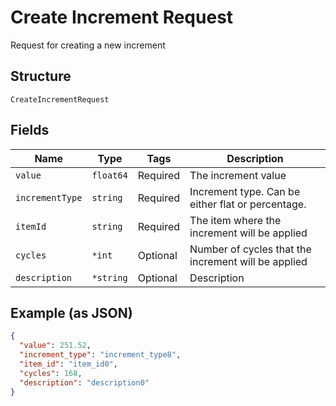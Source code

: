 
# Create Increment Request

Request for creating a new increment

## Structure

`CreateIncrementRequest`

## Fields

| Name | Type | Tags | Description |
|  --- | --- | --- | --- |
| `value` | `float64` | Required | The increment value |
| `incrementType` | `string` | Required | Increment type. Can be either flat or percentage. |
| `itemId` | `string` | Required | The item where the increment will be applied |
| `cycles` | `*int` | Optional | Number of cycles that the increment will be applied |
| `description` | `*string` | Optional | Description |

## Example (as JSON)

```json
{
  "value": 251.52,
  "increment_type": "increment_type8",
  "item_id": "item_id0",
  "cycles": 168,
  "description": "description0"
}
```

